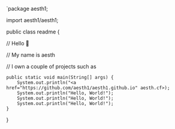 `package aesth1;

import aesth1/aesth1;

public class readme {

  // Hello 👋
  
  // My name is aesth
  
  // I own a couple of projects such as
  
    public static void main(String[] args) {
        System.out.println("<a href="https://github.com/aesth1/aesth1.github.io" aesth.cf>); 
        System.out.println("Hello, World!"); 
        System.out.println("Hello, World!"); 
        System.out.println("Hello, World!");             
    }
 }
